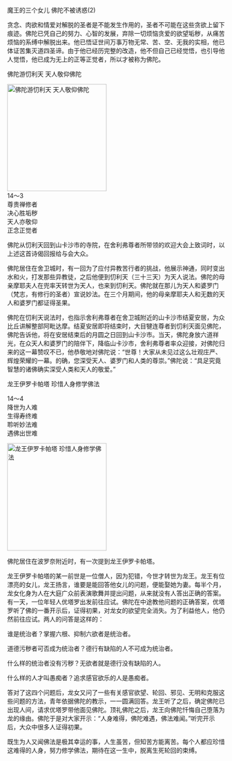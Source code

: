 魔王的三个女儿 佛陀不被诱惑(2)

贪念、肉欲和情爱对解脱的圣者是不能发生作用的，圣者不可能在这些贪欲上留下痕迹。佛陀已凭自己的努力、心智的发展，弃除一切烦恼贪爱的欲望垢秽，从痛苦烦恼的系缚中解脱出来。他已悟证世间万事万物无常、苦、空、无我的实相，他已体证苦集灭道四圣谛。由于他已经历完整的改造，他不但自己已经觉悟，也引导他人觉悟，他已成为无上的正等正觉者，所以才被称为佛陀。

佛陀游忉利天 天人敬仰佛陀

<div class="e2">
<img src="images/fjj-59-1.jpg" width="230" height="248" alt="佛陀游忉利天 天人敬仰佛陀"/>
<div>
14～3<br>
 尊贵禅修者<br>
 决心胜垢秽<br>
 天人亦敬仰<br>
 正念正觉者
</div>
</div>

佛陀从忉利天回到山卡沙市的寺院，在舍利弗尊者所带领的欢迎大会上致词时，以上述这首诗偈回报给与会大众。

佛陀居住在舍卫城时，有一回为了应付异教苦行者的挑战，他展示神通，同时变出水和火，打发那些异教徒，之后他便到忉利天（三十三天）为天人说法。佛陀的母亲摩耶夫人在兜率天转世为天人，也来到忉利天。佛陀就在那儿为天人和婆罗门（梵志，有修行的圣者）宣说妙法。在三个月期间，他的母亲摩耶夫人和无数的天人和婆罗门都证得圣果。

佛陀在忉利天说法时，也指示舍利弗尊者在舍卫城附近的山卡沙市结夏安居，为众比丘讲解整部阿毗达摩。结夏安居即将结束时，大目犍连尊者到忉利天面见佛陀，佛陀告诉他，将在安居结束后的月圆之日回到山卡沙市。当天，佛陀身放六道祥光，在众天人和婆罗门的陪伴下，降临山卡沙市，舍利弗尊者率众迎接，对佛陀归来的这一幕赞叹不已，他恭敬地对佛陀说：“世尊！大家从未见过这么壮观庄严、辉煌荣耀的一幕。的确，您深受天人、婆罗门和人类的尊崇。”佛陀说：“具足究竟智慧的诸佛确实深受人类和天人的敬爱。”

龙王伊罗卡帕塔 珍惜人身修学佛法

<div class="e2">
<div>
 <p class="p13-5">14～4<br>
 降世为人难<br>
 生得寿终难<br>
 聆听妙法难<br>
 遇佛出世难</p> 
</div>
<img src="images/fjj-59-2.jpg" width="230" height="249" alt="龙王伊罗卡帕塔 珍惜人身修学佛法"/>
</div>

佛陀居住在波罗奈附近时，有一次提到龙王伊罗卡帕塔。

龙王伊罗卡帕塔的某一前世是一位僧人，因为犯错，今世才转世为龙王。龙王有位漂亮的女儿，龙王扬言，谁要是能回答他女儿的问题，便能娶她为妻。每半个月，龙女化身为人在大庭广众前表演歌舞并提出问题，从来就没有人答出正确的答案。有一天，一位年轻人优塔罗出发前往应试。佛陀在中途教他问题的正确答案，优塔罗听了佛的一番开示后，证得初果，对龙女的欲望完全消失。为了利益他人，他仍然前往应试。两人的问答是这样的：

谁是统治者？掌握六根、抑制六欲者是统治者。

道德污秽者可否成为统治者？德行有缺陷的人不可成为统治者。

什么样的统治者没有污秽？无欲者就是德行没有缺陷的人。

什么样的人才叫愚痴者？追求感官欲乐的人是愚痴者。

答对了这四个问题后，龙女又问了一些有关感官欲望、轮回、邪见、无明和克服这些问题的方法，青年依据佛陀的教示，一一圆满回答。龙王听了之后，确定佛陀已出现人间，请求优塔罗带他面见佛陀。顶礼佛陀之后，龙王向佛陀忏悔自己堕落为龙的缘由。佛陀于是对大家开示：“人身难得，佛陀难遇，佛法难闻。”听完开示后，大众中很多人证得初果。

既生为人又闻佛法是极其幸运的事，人生虽苦，但知苦方能离苦。每个人都应珍惜这难得的人身，努力修学佛法，期待在这一生中，脱离生死轮回的束缚。
